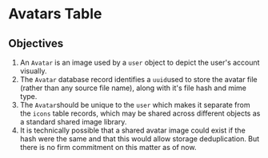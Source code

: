 Avatars Table
=============

## Objectives
1. An `Avatar` is an image used by a `user` object to depict the user's account visually.
2. The `Avatar` database record identifies a `uuid`used to store the avatar file (rather than any source file name), along with it's file hash and mime type.
3. The `Avatar`should be unique to the `user` which makes it separate from the `icons` table records, which may be shared across different objects as a standard shared image library.
4. It is technically possible that a shared avatar image could exist if the hash were the same and that this would allow storage deduplication.  But there is no firm commitment on this matter as of now.